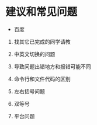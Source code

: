 # 建议和常见问题

- 百度

1. 找其它已完成的同学请教

2. 中英文切换的问题

3. 导致问题出错地方和报错可能不同

4. 命令行和文件代码的区别

5. 左右括号问题

6. 双等号

7. 平台问题
